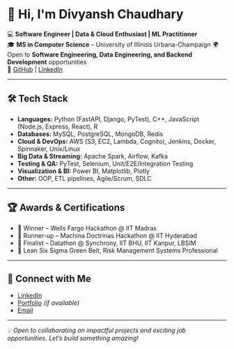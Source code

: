 # 👋 Hi, I'm Divyansh Chaudhary  

💻 **Software Engineer | Data & Cloud Enthusiast | ML Practitioner**  
🎓 **MS in Computer Science** – University of Illinois Urbana-Champaign 
🌍 Open to **Software Engineering, Data Engineering, and Backend Development** opportunities  
🔗 [GitHub](https://github.com/itsDV7) | [LinkedIn](https://www.linkedin.com/in/divyansh7c)  

---

## 🛠️ Tech Stack  

- **Languages:** Python (FastAPI, Django, PyTest), C++, JavaScript (Node.js, Express, React), R  
- **Databases:** MySQL, PostgreSQL, MongoDB, Redis  
- **Cloud & DevOps:** AWS (S3, EC2, Lambda, Cognito), Jenkins, Docker, Spinnaker, Unix/Linux  
- **Big Data & Streaming:** Apache Spark, Airflow, Kafka  
- **Testing & QA:** PyTest, Selenium, Unit/E2E/Integration Testing  
- **Visualization & BI:** Power BI, Matplotlib, Plotly  
- **Other:** OOP, ETL pipelines, Agile/Scrum, SDLC  

---

## 🏆 Awards & Certifications  

- 🥇 Winner – Wells Fargo Hackathon @ IIT Madras  
- 🥈 Runner-up – Machina Doctrinas Hackathon @ IIT Hyderabad  
- 🏅 Finalist – Datathon @ Synchrony, IIT BHU, IIT Kanpur, LBSIM  
- 📜 Lean Six Sigma Green Belt, Risk Management Systems Professional  

---

## 🤝 Connect with Me  

- [LinkedIn](https://www.linkedin.com/in/divyansh7c)  
- [Portfolio](#) *(if available)*  
- [Email](mailto:divyansh7c@gmail.com)  

---

💡 *Open to collaborating on impactful projects and exciting job opportunities. Let’s build something amazing!*  

